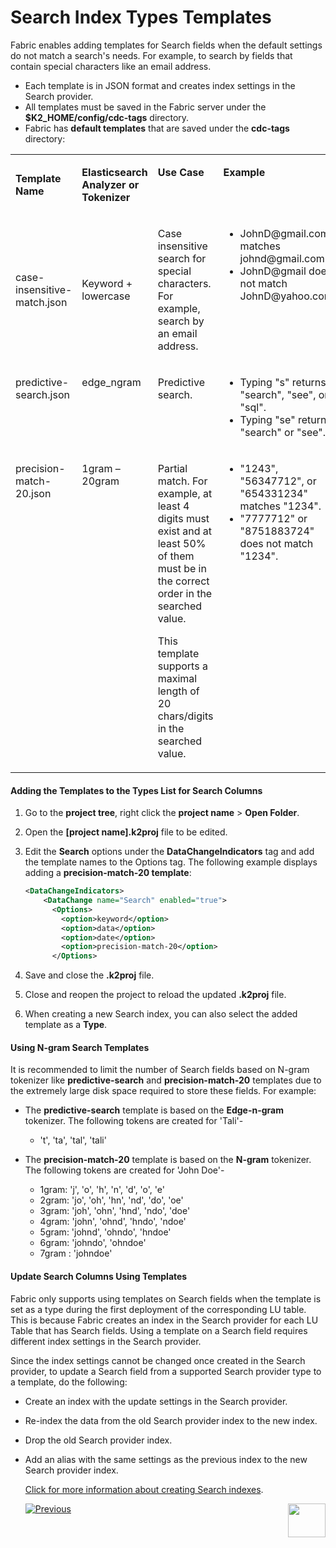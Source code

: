 # Search Index Types Templates

Fabric enables adding templates for Search fields when the default settings do not match a search's needs. For example, to search by fields that contain special characters like an email address. 
-  Each template is in JSON format and creates index settings in the Search provider.
-  All templates must be saved in the Fabric server under the **$K2_HOME/config/cdc-tags** directory.
-  Fabric has  **default templates** that are saved under the **cdc-tags** directory:

<table width="900pxl">
<tbody>
<tr>
<td width="150pxl">
<p><strong>Template Name</strong></p>
</td>
<td width="150pxl">
<p><strong>Elasticsearch Analyzer or Tokenizer</strong></p>
</td>
<td valign="top" width="300pxl">
<p><strong>Use Case</strong></p>
</td>
<td valign="top" width="300pxl">
<p><strong>Example</strong></p>
</td>
</tr>
<tr>
<td width="150pxl">
<p>case-insensitive-match.json</p>
</td>
<td width="150pxl">
<p>Keyword + lowercase</p>
</td>
<td valign="top" width="300pxl">
<p>Case insensitive search for special characters. For example, search by an email address.</p>
</td>
<td valign="top" width="300pxl">
<ul>
<li>JohnD@gmail.com matches johnd@gmail.com</li>
<li>JohnD@gmail does not match JohnD@yahoo.com</li>
</ul>
</td>
</tr>
<tr>
<td valign="top" width="150pxl">
<p>predictive-search.json</p>
</td>
<td valign="top" width="150pxl">
<p>edge_ngram</p>
</td>
<td valign="top" width="300pxl">
<p>Predictive search.</p>
</td>
<td valign="top" width="300pxl">
<ul>
<li>Typing "s" returns "search", "see", or "sql".</li>
<li>Typing "se" returns "search" or "see".</li>
</ul>
</td>
</tr>
<tr>
<td valign="top" width="150pxl">
<p>precision-match-20.json</p>
</td>
<td valign="top" width="150pxl">
<p>1gram &ndash; 20gram</p>
</td>
<td valign="top" width="300pxl">
<p>Partial match. For example, at least 4 digits must exist and at least 50% of them must be in the correct order in the searched value.</p>
<p>This template supports a maximal length of 20 chars/digits in the searched value.</p>
</td>
<td valign="top" width="300pxl">
<ul>
<li>"1243", "56347712", or "654331234" matches "1234".</li>
<li>"7777712" or "8751883724" does not match "1234".</li>
</ul>
</td>
</tr>
</tbody>
</table>



#### Adding the Templates to the Types List for Search Columns

1. Go to the **project tree**, right click the **project name** >  **Open Folder**. 

2. Open the **[project name].k2proj** file to be edited.

3. Edit the **Search** options under the **DataChangeIndicators** tag and add the template names to the Options tag. The following example displays adding a **precision-match-20 template**:

   ```xml
   <DataChangeIndicators>
       <DataChange name="Search" enabled="true">
         <Options>
           <option>keyword</option>
           <option>data</option>
           <option>date</option>
           <option>precision-match-20</option>
         </Options>
   ```

4. Save and close the **.k2proj** file.

5. Close and reopen the project to reload the updated **.k2proj** file.

6. When creating a new Search index, you can also select the added template as a **Type**.

#### Using N-gram Search Templates

It is recommended to limit the number of Search fields based on N-gram tokenizer like **predictive-search** and **precision-match-20** templates due to the extremely large disk space required to store these fields.
For example: 

- The **predictive-search** template is based on the **Edge-n-gram** tokenizer. The following tokens are created for 'Tali'- 
   - 't', 'ta', 'tal', 'tali' 

- The **precision-match-20** template is based on the **N-gram** tokenizer. The following tokens are created for 'John Doe'-
   - 1gram:  'j', 'o', 'h', 'n', 'd', 'o', 'e'
   - 2gram: 'jo', 'oh', 'hn', 'nd', 'do', 'oe'
   - 3gram: 'joh', 'ohn', 'hnd', 'ndo', 'doe'
   - 4gram: 'john', 'ohnd', 'hndo', 'ndoe'
   - 5gram: 'johnd', 'ohndo', 'hndoe' 
   - 6gram: 'johndo', 'ohndoe' 
   - 7gram : 'johndoe'


#### Update Search Columns Using Templates

Fabric only supports using templates on Search fields when the template is set as a type during the first deployment of the corresponding LU table. This is because Fabric creates an index in the Search provider for each LU Table that has Search fields. Using a template on a Search field requires different index settings in the Search provider. 

Since the index settings cannot be changed once created in the Search provider, to update a Search field from a supported Search provider type to a template, do the following:

- Create an index with the update settings in the Search provider.
- Re-index the data from the old Search provider index to the new index.
- Drop the old Search provider index.
- Add an alias with the same settings as the previous index to the new Search provider index.

  

  [Click for more information about creating Search indexes](03_creating_elasticsearch_indexes_on_search_fields.md).

  
  
  [![Previous](/articles/images/Previous.png)](03_creating_elasticsearch_indexes_on_search_fields.md)[<img align="right" width="60" height="54" src="/articles/images/Next.png">](05_search_command.md)
